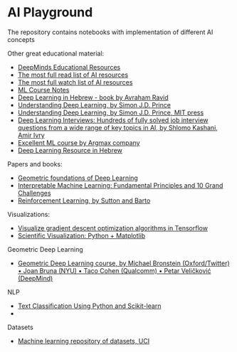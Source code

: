 # AI Playground

The repository contains notebooks with implementation of different AI concepts

Other great educational material:
- [DeepMinds Educational Resources](https://github.com/deepmind/educational)
- [The most full read list of AI resources](https://aman.ai/read/)
- [The most full watch list of AI resources](https://aman.ai/watch/)
- [ML Course Notes](https://github.com/dair-ai/ML-Course-Notes)
- [Deep Learning in Hebrew - book by Avraham Ravid](https://github.com/AvrahamRaviv/Deep-Learning-in-Hebrew)
- [Understanding Deep Learning, by Simon J.D. Prince](https://udlbook.github.io/udlbook/)
- [Understanding Deep Learning, by Simon J.D. Prince, MIT press](https://udlbook.github.io/udlbook/)
- [Deep Learning Interviews: Hundreds of fully solved job interview questions from a wide range of key topics in AI, by Shlomo Kashani, Amir Ivry](https://arxiv.org/abs/2201.00650)
- [Excellent ML course by Argmax company](https://argmax.ai/ml-course/)
- [Deep Learning Resource in Hebrew](https://github.com/AvrahamRaviv/Hebrew-Machine-and-Deep-Learning-Resources)

Papers and books:
- [Geometric foundations of Deep Learning](https://towardsdatascience.com/geometric-foundations-of-deep-learning-94cdd45b451d)
- [Interpretable Machine Learning: Fundamental Principles and 10 Grand Challenges](https://arxiv.org/abs/2103.11251)
- [Reinforcement Learning, by Sutton and Barto](http://incompleteideas.net/book/RLbook2020.pdf)

Visualizations:
- [Visualize gradient descent optimization algorithms in Tensorflow](https://github.com/Jaewan-Yun/optimizer-visualization)
- [Scientific Visualization: Python + Matplotlib](https://github.com/rougier/scientific-visualization-book)

Geometric Deep Learning
- [Geometric Deep Learning course, by Michael Bronstein (Oxford/Twitter) • Joan Bruna (NYU) • Taco Cohen (Qualcomm) • Petar Veličković (DeepMind)](https://www.youtube.com/playlist?app=desktop&list=PLn2-dEmQeTfSLXW8yXP4q_Ii58wFdxb3C)

NLP
- [Text Classification Using Python and Scikit-learn](https://dylancastillo-co.cdn.ampproject.org/c/s/dylancastillo.co/text-classification-using-python-and-scikit-learn/amp/)
- 

Datasets
- [Machine learning repository of datasets, UCI](http://archive.ics.uci.edu/ml/datasets.php)


